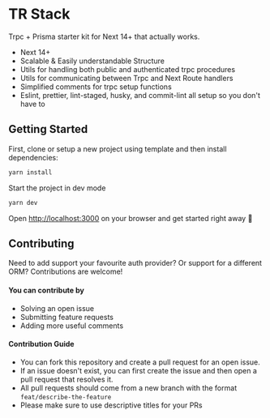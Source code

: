 # TR Stack

Trpc + Prisma starter kit for Next 14+ that actually works.

- Next 14+
- Scalable & Easily understandable Structure
- Utils for handling both public and authenticated trpc procedures
- Utils for communicating between Trpc and Next Route handlers
- Simplified comments for trpc setup functions
- Eslint, prettier, lint-staged, husky, and commit-lint all setup so you don't have to

## Getting Started

First, clone or setup a new project using template and then install dependencies:

```bash
yarn install
```

Start the project in dev mode

```bash
yarn dev
```

Open [http://localhost:3000](http://localhost:3000) on your browser and get started right away 🚀

## Contributing

Need to add support your favourite auth provider? Or support for a different ORM? Contributions are welcome! 

#### You can contribute by

- Solving an open issue
- Submitting feature requests
- Adding more useful comments

#### Contribution Guide

- You can fork this repository and create a pull request for an open issue. 
- If an issue doesn't exist, you can first create the issue and then open a pull request that resolves it. 
- All pull requests should come from a new branch with the format `feat/describe-the-feature`
- Please make sure to use descriptive titles for your PRs